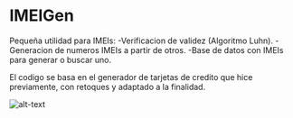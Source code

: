 # IMEIGen
Pequeña utilidad para IMEIs:
-Verificacion de validez (Algoritmo Luhn).
-Generacion de numeros IMEIs a partir de otros.
-Base de datos con IMEIs para generar o buscar uno.

El codigo se basa en el generador de tarjetas de credito que hice previamente, con retoques y adaptado a la finalidad.

![alt-text](https://preview.ibb.co/gR0TMU/sss.png)
